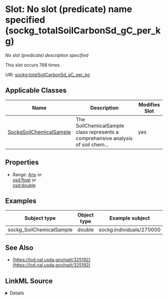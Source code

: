 

# Slot: No slot (predicate) name specified (sockg_totalSoilCarbonSd_gC_per_kg)


_No slot (predicate) description specified_






This slot occurs 768 times.


URI: [sockg:totalSoilCarbonSd_gC_per_kg](https://idir.uta.edu/sockg-ontology/docs/totalSoilCarbonSd_gC_per_kg)



<!-- no inheritance hierarchy -->





## Applicable Classes

| Name | Description | Modifies Slot |
| --- | --- | --- |
| [SockgSoilChemicalSample](../classes/SockgSoilChemicalSample.md) | The SoilChemicalSample class represents a comprehensive analysis of soil chem... |  yes  |







## Properties

* Range: [Any](../classes/Any.md)&nbsp;or&nbsp;<br />[xsd:float](http://www.w3.org/2001/XMLSchema#float)&nbsp;or&nbsp;<br />[xsd:double](http://www.w3.org/2001/XMLSchema#double)






## Examples

| Subject type | Object type | Example subject | Example object | Occurrences |
| --- | --- | --- | --- | --- |
| sockg_SoilChemicalSample | double | sockg:individuals/270000 | 0.2399022 | 768 |


## See Also

* [https://lod.nal.usda.gov/nalt/325192](https://lod.nal.usda.gov/nalt/325192)



## LinkML Source

<details>

```yaml
name: sockg_totalSoilCarbonSd_gC_per_kg
annotations:
  count:
    tag: count
    value: 768
description: No slot (predicate) description specified
title: No slot (predicate) name specified
examples:
- object:
    example_object: '0.2399022'
    example_object_type: double
    example_predicate: sockg:totalSoilCarbonSd_gC_per_kg
    example_subject: sockg:individuals/270000
    example_subject_type: sockg_SoilChemicalSample
from_schema: soc-kg
see_also:
- https://lod.nal.usda.gov/nalt/325192
rank: 1000
domain: sockg_SoilChemicalSample
slot_uri: sockg:totalSoilCarbonSd_gC_per_kg
alias: sockg_totalSoilCarbonSd_gC_per_kg
domain_of:
- sockg_SoilChemicalSample
range: Any
any_of:
- range: float
- range: double

```
</details>